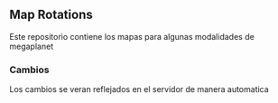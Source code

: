 ## Map Rotations

Este repositorio contiene los mapas para algunas modalidades de megaplanet

### Cambios

Los cambios se veran reflejados en el servidor de manera automatica
